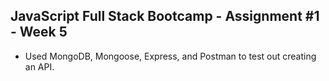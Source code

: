 ## JavaScript Full Stack Bootcamp - Assignment #1 - Week 5

* Used MongoDB, Mongoose, Express, and Postman to test out creating an API. 
